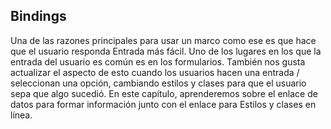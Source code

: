 ## Bindings

Una de las razones principales para usar un marco como ese es que hace que el usuario responda
Entrada más fácil. Uno de los lugares en los que la entrada del usuario es común es en los formularios. También nos gusta actualizar
el aspecto de esto cuando los usuarios hacen una entrada / seleccionan una opción, cambiando estilos y clases
para que el usuario sepa que algo sucedió.
En este capítulo, aprenderemos sobre el enlace de datos para formar información junto con el enlace para
Estilos y clases en línea.

